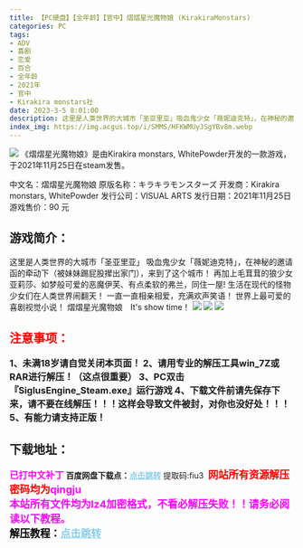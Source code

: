 ```yaml
---
title: 【PC硬盘】【全年龄】【官中】熠熠星光魔物娘 (KirakiraMonstars)
categories: PC
tags:
- ADV
- 喜剧
- 恋爱
- 百合
- 全年龄
- 2021年
- 官中
- Kirakira monstars社
date: 2023-3-5 8:01:00
description: 这里是人类世界的大城市「圣亚里亚」吸血鬼少女「薇妮迪克特」，在神秘的邀请函的牵动下（被妹妹踢屁股撵出家门），来到了这个城市！再加上毛茸茸的狼少女亚莉莎、如梦般可爱的恶魔伊芙、有点柔软的弗兰，同住一屋!
index_img: https://img.acgus.top/i/SMMS/HFKWMUyJSgYBv8m.webp
---
```

![](https://img.acgus.top/i/SMMS/HFKWMUyJSgYBv8m.webp)
《熠熠星光魔物娘》是由Kirakira monstars, WhitePowder开发的一款游戏，于2021年11月25日在steam发售。

中文名：熠熠星光魔物娘
原版名称：キラキラモンスターズ
开发商：Kirakira monstars, WhitePowder
发行公司：VISUAL ARTS
发行日期：2021年11月25日
游戏售价：90 元

## 游戏简介：
这里是人类世界的大城市「圣亚里亚」
吸血鬼少女「薇妮迪克特」，在神秘的邀请函的牵动下（被妹妹踢屁股撵出家门），来到了这个城市！
再加上毛茸茸的狼少女亚莉莎、如梦般可爱的恶魔伊芙、有点柔软的弗兰，同住一屋!
生活在现代的怪物少女们在人类世界闹翻天！
一直一直相亲相爱，充满欢声笑语！
世界上最可爱的喜剧视觉小说！
熠熠星光魔物娘　It's show time！
![](https://img.acgus.top/i/SMMS/As7N4Qpdoxbizr.webp)
![](https://img.acgus.top/i/SMMS/WlVg76Pdbf4JsLc.webp)
![](https://img.acgus.top/i/SMMS/CkuIrnOHNB8TRy6.webp)





## <font color=#FF0000 >注意事项：</font>
<font size=3><b>1、未满18岁请自觉关闭本页面！
2、请用专业的解压工具win_7Z或RAR进行解压！（这点很重要）
3、PC双击『SiglusEngine_Steam.exe』运行游戏
4、下载文件前请先保存下来，请不要在线解压！！！这样会导致文件被封，对你也没好处！！！
5、有能力请支持正版！</b></font>

## 下载地址：
<font color=#FF00FF size=3><b>已打中文补丁</b></font>
<b>百度网盘下载点：</b><a href="https://pan.baidu.com/s/1iVCd6EEJ2WHrCCsx47y3bg?pwd=fiu3" style="color: #87CEEB;"><b>点击跳转</b></a> 提取码:fiu3
<a style="padding: 0" href="https://post.qingju.org/AD/"><img style="max-width:100%" src="https://img.acgus.top/i/2024/07/478f689b8021d8d499ab43d21acf137a.gif" alt=""></a>
<b><font color=#FF0000 size=4>网站所有资源解压密码均为</b></font><b><font color=#FF00FF size=4>qingju</font><font color=#FF0000 ></font></b><br><b><font color=#FF00FF size=4>本站所有文件均为lz4加密格式，不看必解压失败！！请务必阅读以下教程。</b></font><br><b><font color=#000 size=4>解压教程：</b><a href="https://post.qingju.org/tutorial/000/" style="color: #87CEEB;"><b>点击跳转</b></a>